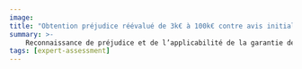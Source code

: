 ```yaml
---
image:
title: "Obtention préjudice réévalué de 3k€ à 100k€ contre avis initial de l’expert d’assurance"
summary: >-
    Reconnaissance de préjudice et de l’applicabilité de la garantie décennale par contestation point par point d’un rapport d’expertise d’un laboratoire international sur les causes de corrosion de réseaux étendus ECS => passage d’une indemnisation de 2,5 à 100k€.
tags: [expert-assessment]
---
```

